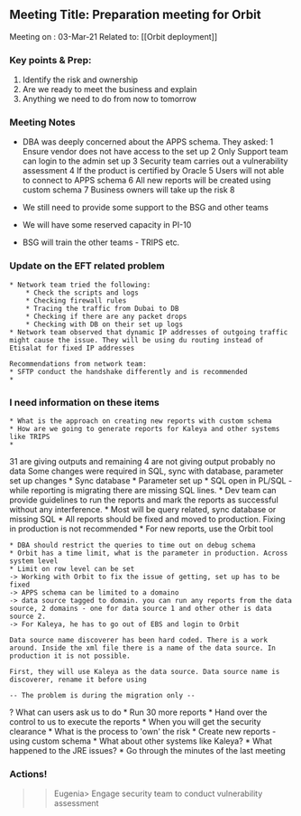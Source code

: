 ## Meeting Title: Preparation meeting for Orbit 
Meeting on   : 03-Mar-21 
Related to: [[Orbit deployment]]

### Key points & Prep:
1. Identify the risk and ownership 
2. Are we ready to meet the business and explain  
3. Anything we need to do from now to tomorrow  

### Meeting Notes
* DBA was deeply concerned about the APPS schema. They asked:
    1 Ensure vendor does not have access to the set up 
    2 Only Support team can login to the admin set up 
    3 Security team carries out a vulnerability assessment
    4 If the product is certified by Oracle
    5 Users will not able to connect to APPS schema
    6 All new reports will be created using custom schema
    7 Business owners will take up the risk 
    8   

* We still need to provide some support to the BSG and other teams
* We will have some reserved capacity in PI-10
* BSG will train the other teams - TRIPS etc.

### Update on the EFT related problem
    * Network team tried the following:
        * Check the scripts and logs
        * Checking firewall rules
        * Tracing the traffic from Dubai to DB
        * Checking if there are any packet drops
        * Checking with DB on their set up logs 
    * Network team observed that dynamic IP addresses of outgoing traffic might cause the issue. They will be using du routing instead of Etisalat for fixed IP addresses

    Recommendations from network team:
    * SFTP conduct the handshake differently and is recommended
    * 

### I need information on these items
    * What is the approach on creating new reports with custom schema 
    * How are we going to generate reports for Kaleya and other systems like TRIPS
    * 
31 are giving outputs and remaining 4 are not giving output probably no data
Some changes were required in SQL, sync with database, parameter set up changes
    * Sync database
    * Parameter set up 
    * SQL open in PL/SQL - while reporting is migrating there are missing SQL lines. 
    * Dev team can provide guidelines to run the reports and mark the reports as successful without any interference.
    * Most will be query related, sync database or missing SQL
    * All reports should be fixed and moved to production. Fixing in production is not recommended
    * For new reports, use the Orbit tool

    * DBA should restrict the queries to time out on debug schema 
    * Orbit has a time limit, what is the parameter in production. Across system level
    * Limit on row level can be set 
    -> Working with Orbit to fix the issue of getting, set up has to be fixed
    -> APPS schema can be limited to a domaino
    -> data source tagged to domain. you can run any reports from the data source, 2 domains - one for data source 1 and other other is data source 2. 
    -> For Kaleya, he has to go out of EBS and login to Orbit

    Data source name discoverer has been hard coded. There is a work around. Inside the xml file there is a name of the data source. In production it is not possible. 

    First, they will use Kaleya as the data source. Data source name is discoverer, rename it before using

    -- The problem is during the migration only --

? What can users ask us to do 
    * Run 30 more reports
    * Hand over the control to us to execute the reports
    * When you will get the security clearance
    * What is the process to 'own' the risk
    * Create new reports - using custom schema 
    * What about other systems like Kaleya?
    * What happened to the JRE issues?
    * Go through the minutes of the last meeting 

### Actions!
>>Eugenia> Engage security team to conduct vulnerability assessment

